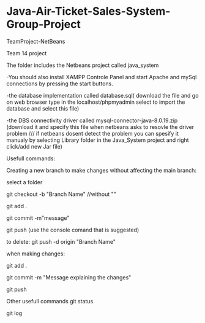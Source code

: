 # Java-Air-Ticket-Sales-System-Group-Project


TeamProject-NetBeans

Team 14 project

The folder includes the Netbeans project called java_system

-You should also install XAMPP Controle Panel and start Apache and mySql connections by pressing the start buttons.

-the database implementation called database.sql( download the file and go on web browser type in the localhost/phpmyadmin select to import the database and select this file)

-the DBS connectivity driver called mysql-connector-java-8.0.19.zip (download it and specify this file when netbeans asks to resovle the driver problem /// if netbeans dosent detect the problem you can spesify it manualy by selecting Library folder in the Java_System project and right click/add new Jar file)

Usefull commands:

Creating a new branch to make changes without affecting the main branch:

select a folder

git checkout -b "Branch Name" //without ""

git add .

git commit -m"message"

git push (use the console comand that is suggested)

to delete: git push -d origin "Branch Name"

when making changes:

git add .

git commit -m "Message explaining the changes"

git push

Other usefull commands
git status

git log
